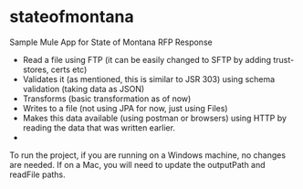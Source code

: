 # stateofmontana
Sample Mule App for State of Montana RFP Response

- Read a file using FTP (it can be easily changed to SFTP by adding trust-stores, certs etc)
- Validates it (as mentioned, this is similar to JSR 303) using schema validation (taking data as JSON)
- Transforms (basic transformation as of now)
- Writes to a file (not using JPA for now, just using Files)
- Makes this data available (using postman or browsers) using HTTP by reading the data that was written earlier.
- 
To run the project, if you are running on a Windows machine, no changes are needed.  If on a Mac, you will need to update the outputPath and readFile paths.
